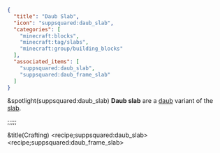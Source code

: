 ```json
{
  "title": "Daub Slab",
  "icon": "suppsquared:daub_slab",
  "categories": [
    "minecraft:blocks",
    "minecraft:tag/slabs",
    "minecraft:group/building_blocks"
  ],
  "associated_items": [
    "suppsquared:daub_slab",
    "suppsquared:daub_frame_slab"
  ]
}
```

&spotlight(suppsquared:daub_slab)
**Daub slab** are a [daub](^supplementaries:daub) variant of the [slab](^minecraft:tag/slabs).

;;;;;

&title(Crafting)
<recipe;suppsquared:daub_slab>
<recipe;suppsquared:daub_frame_slab>
